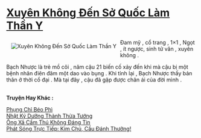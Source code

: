 <a href="https://utruyen.com/xuyen-khong-den-so-quoc-lam-than-y/22570/" title="Xuyên Không Đến Sở Quốc Làm Thần Y"><h1>Xuyên Không Đến Sở Quốc Làm Thần Y</h1></a><div style="display:table"><img align="right" style="float: left; padding: 10px;" src="https://utruyen.com/images/story/200x260/xuyen-khong-den-so-quoc-lam-than-y.jpg" alt="Xuyên Không Đến Sở Quốc Làm Thần Y">Đam mỹ , cổ trang , 1×1 , Ngọt , ít ngược, sinh tử văn , xuyên không . <p></p> Bạch Nhược là trẻ mồ côi , năm cậu 21 biến cố xảy đến khi mà cậu bị một bệnh nhân điên đâm một dao vào bụng . Khi tỉnh lại , Bạch Nhược thấy bản thân ở thời cổ đại . Mà tại đây , cậu đã gặp được chân ái của đời mình .</div><p><br><b>Truyện Hay Khác :</b></p><a href="https://utruyen.com/phung-chi-beo-phi/19165/" alt="Phụng Chỉ Béo Phì">Phụng Chỉ Béo Phì</a><br/><a href="https://www.flickr.com/photos/184340401@N07/48819237127/" alt="Nhật Ký Dưỡng Thành Thừa Tướng">Nhật Ký Dưỡng Thành Thừa Tướng</a><br/><a href="https://truyenhot2019.blogspot.com/2019/12/ong-xa-cam-thu-khong-dang-tin.html" alt="Ông Xã Cầm Thú Không Đáng Tin">Ông Xã Cầm Thú Không Đáng Tin</a><br/><a href="https://github.com/quanluxury/ngontinhhot/tree/master/truyenhay/19270/" alt="Phát Sóng Trực Tiếp: Kim Chủ, Cầu Đánh Thưởng!">Phát Sóng Trực Tiếp: Kim Chủ, Cầu Đánh Thưởng!</a><br/>